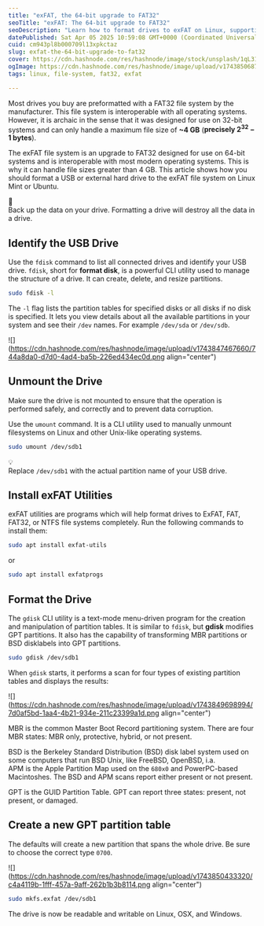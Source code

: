 ```yaml
---
title: "exFAT, the 64-bit upgrade to FAT32"
seoTitle: "exFAT: The 64-bit upgrade to FAT32"
seoDescription: "Learn how to format drives to exFAT on Linux, supporting large files across operating systems, with this clear, step-by-step guide"
datePublished: Sat Apr 05 2025 10:59:08 GMT+0000 (Coordinated Universal Time)
cuid: cm943pl8b000709l13xpkctaz
slug: exfat-the-64-bit-upgrade-to-fat32
cover: https://cdn.hashnode.com/res/hashnode/image/stock/unsplash/1qL31aacAPA/upload/405833446db1c1be2be883220b7b3e92.jpeg
ogImage: https://cdn.hashnode.com/res/hashnode/image/upload/v1743850687503/e1ddf6ed-467b-4e01-8f07-04a94579b86a.png
tags: linux, file-system, fat32, exfat

---
```


Most drives you buy are preformatted with a FAT32 file system by the manufacturer. This file system is interoperable with all operating systems. However, it is archaic in the sense that it was designed for use on 32-bit systems and can only handle a maximum file size of **~4 GB** (**precisely 2<sup>32</sup> − 1 bytes**).  
  
The exFAT file system is an upgrade to FAT32 designed for use on 64-bit systems and is interoperable with most modern operating systems. This is why it can handle file sizes greater than 4 GB. This article shows how you should format a USB or external hard drive to the exFAT file system on Linux Mint or Ubuntu.

<div data-node-type="callout">
<div data-node-type="callout-emoji">🔴</div>
<div data-node-type="callout-text">Back up the data on your drive. Formatting a drive will destroy all the data in a drive.</div>
</div>

## **Identify the USB Drive**

Use the `fdisk` command to list all connected drives and identify your USB drive. `fdisk`, short for **format disk**, is a powerful CLI utility used to manage the structure of a drive. It can create, delete, and resize partitions.

```bash
sudo fdisk -l
```

The `-l` flag lists the partition tables for specified disks or all disks if no disk is specified. It lets you view details about all the available partitions in your system and see their `/dev` names. For example `/dev/sda` or `/dev/sdb`.

![](https://cdn.hashnode.com/res/hashnode/image/upload/v1743847467660/744a8da0-d7d0-4ad4-ba5b-226ed434ec0d.png align="center")

## Unmount the Drive

Make sure the drive is not mounted to ensure that the operation is performed safely, and correctly and to prevent data corruption.

Use the `umount` command. It is a CLI utility used to manually unmount filesystems on Linux and other Unix-like operating systems.

```bash
sudo umount /dev/sdb1
```

<div data-node-type="callout">
<div data-node-type="callout-emoji">💡</div>
<div data-node-type="callout-text">Replace <code>/dev/sdb1</code> with the actual partition name of your USB drive.</div>
</div>

## **Install exFAT Utilities**

exFAT utilities are programs which will help format drives to ExFAT, FAT, FAT32, or NTFS file systems completely. Run the following commands to install them:

```bash
sudo apt install exfat-utils
```

or

```bash
sudo apt install exfatprogs
```

## Format the Drive

The `gdisk` CLI utility is a text-mode menu-driven program for the creation and manipulation of partition tables. It is similar to `fdisk`, but **gdisk** modifies GPT partitions. It also has the capability of transforming MBR partitions or BSD disklabels into GPT partitions.

```bash
sudo gdisk /dev/sdb1
```

When `gdisk` starts, it performs a scan for four types of existing partition tables and displays the results:

![](https://cdn.hashnode.com/res/hashnode/image/upload/v1743849698994/7d0af5bd-1aa4-4b21-934e-211c23399a1d.png align="center")

MBR is the common Master Boot Record partitioning system. There are four MBR states: MBR only, protective, hybrid, or not present.

BSD is the Berkeley Standard Distribution (BSD) disk label system used on some computers that run BSD Unix, like FreeBSD, OpenBSD, i.a.  
APM is the Apple Partition Map used on the `680x0` and PowerPC-based Macintoshes. The BSD and APM scans report either present or not present.

GPT is the GUID Partition Table. GPT can report three states: present, not present, or damaged.

## Create a new GPT partition table

The defaults will create a new partition that spans the whole drive. Be sure to choose the correct type `0700`.

![](https://cdn.hashnode.com/res/hashnode/image/upload/v1743850433320/c4a4119b-1fff-457a-9aff-262b1b3b8114.png align="center")

```bash
sudo mkfs.exfat /dev/sdb1
```

The drive is now be readable and writable on Linux, OSX, and Windows.

##